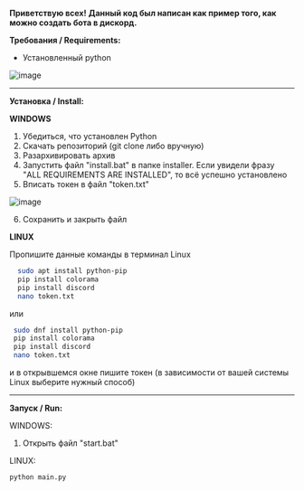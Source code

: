 **Приветствую всех!**
__Данный код был написан как пример того, как можно создать бота в дискорд.__

**Требования / Requirements:**

- Установленный python

![image](https://github.com/fiseyy/discord.economics.bot/assets/130793948/72f65968-a7bc-4325-9fab-30e33d8d16ec)



--------------------------

**Установка / Install:**

**WINDOWS**

1. Убедиться, что установлен Python
2. Скачать репозиторий (git clone либо вручную)
3. Разархивировать архив
4. Запустить файл "install.bat" в папке installer. Если увидели фразу "ALL REQUIREMENTS ARE INSTALLED", то всё успешно установлено
5. Вписать токен в файл "token.txt"

![image](https://github.com/fiseyy/discord.economics.bot/assets/130793948/fca9757c-7e64-4bd2-be1f-2959ce99a76e)

6. Сохранить и закрыть файл

**LINUX**

Пропишите данные команды в терминал Linux
 ```bash
   sudo apt install python-pip
   pip install colorama
   pip install discord
   nano token.txt
```
или
  ```bash
   sudo dnf install python-pip
   pip install colorama
   pip install discord
   nano token.txt
  ```
и в открывшемся окне пишите токен
(в зависимости от вашей системы Linux выберите нужный способ)

--------------------------

**Запуск / Run:**

WINDOWS:
1. Открыть файл "start.bat"

LINUX:
```bash
python main.py
```
